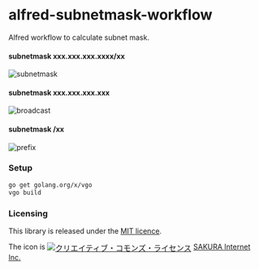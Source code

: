 # alfred-subnetmask-workflow

Alfred workflow to calculate subnet mask.

#### subnetmask xxx.xxx.xxx.xxxx/xx
![subnetmask](https://user-images.githubusercontent.com/1995330/42171666-d7fa375c-7e54-11e8-8feb-45159e8eb14f.png)


#### subnetmask xxx.xxx.xxx.xxx
![broadcast](https://user-images.githubusercontent.com/1995330/42171661-d44db584-7e54-11e8-8454-30e457e6940b.png)

#### subnetmask /xx
![prefix](https://user-images.githubusercontent.com/1995330/42171671-da4dce60-7e54-11e8-90de-484ad6ea468a.png)



### Setup

```bash
go get golang.org/x/vgo
vgo build
```

### Licensing
This library is released under the [MIT licence][licence].

The icon is <a href="http://creativecommons.org/licenses/by/4.0/" rel="license"><img style="border-width: 0; font-size: 15px; vertical-align: middle;" src="https://i.creativecommons.org/l/by/4.0/80x15.png" alt="クリエイティブ・コモンズ・ライセンス" /></a> [SAKURA Internet Inc.](https://knowledge.sakura.ad.jp/4724/)

[licence]: ./LICENCE
